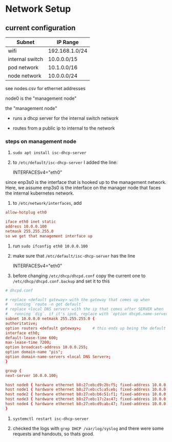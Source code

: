 # Network Setup

## current configuration


| Subnet          | IP Range       |
|-----------------|----------------|
| wifi            | 192.168.1.0/24 |
| internal switch | 10.0.0.0/15    |
| pod network     | 10.1.0.0/16    |
| node network    | 10.0.0.0/24    |

see nodes.csv for ethernet addresses

node0 is the "management node"

the "management node"

  - runs a dhcp server for the internal switch network

  - routes from a public ip to internal to the network

### steps on management node

1. `sudo apt install isc-dhcp-server`

1. to `/etc/default/isc-dhcp-server` I added the line:

    INTERFACESv4="eth0"

  since enp3s0 is the interface that is hooked up to the management network.
  Here, we assume enp3s0 is the interface on the manager node that faces the
  internal kubernetes network.

1. to `/etc/network/interfaces`, add
  ```conf
allow-hotplug eth0

iface eth0 inet static
  address 10.0.0.100
  netmask 255.255.255.0
  so we get that management interface up
  ```

1. run `sudo ifconfig eth0 10.0.0.100`

1. make sure that `/etc/default/isc-dhcp-server` has the line

    INTERFACESv4="eth0"

1. before changing `/etc/dhcp/dhcpd.conf` copy the current one to
  `/etc/dhcp/dhcpd.conf.backup` and set it to this
  ```conf
# dhcpd.conf

# replace <default gateway> with the gateway that comes up when
#   running `route -n get default`
# replace <local DNS server> with the ip that comes after SERVER when
#   running `dig`. if it's ipv6, replace with `option dhcp6.name-servers`
subnet 10.0.0.0 netmask 255.255.255.0 {
  authoritative;
  option routers <default gateway>;     # this ends up being the default gateway router
  interface eth0;
  default-lease-time 600;
  max-lease-time 7200;
  option broadcast-address 10.0.0.255;
  option domain-name "pis";
  option domain-name-servers <local DNS Server>;
}

group {
  next-server 10.0.0.100;

  host node0 { hardware ethernet b8:27:eb:d9:2b:f5; fixed-address 10.0.0.100; }
  host node1 { hardware ethernet b8:27:eb:c5:a5:eb; fixed-address 10.0.0.101; }
  host node2 { hardware ethernet b8:27:eb:b6:51:f1; fixed-address 10.0.0.102; }
  host node3 { hardware ethernet b8:27:eb:17:2a:47; fixed-address 10.0.0.103; }
  host node4 { hardware ethernet b8:27:eb:d9:ab:47; fixed-address 10.0.0.104; }
}
  ```

1. `systemctl restart isc-dhcp-server`

1. checked the logs with `grep DHCP /var/log/syslog` and there were some
  requests and handouts, so thats good.

